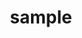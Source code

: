 ---
title: sample
redirect_to: https://docs.google.com/spreadsheets/d/18Tvmt24u5emGjbEVLiNYIUnZuFTXuYoawSwTBv09NME/edit#gid=0
redirect_from: 
  - /samplehi
  - /samplehi
---